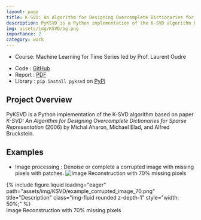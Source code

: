 ```yaml
---
layout: page
title: K-SVD: An Algorithm for Designing Overcomplete Dictionaries for Sparse Representation
description: PyKSVD is a Python implementation of the K-SVD algorithm based on paper K-SVD by Michal Aharon, Michael Elad, and Alfred Bruckstein.
img: assets/img/KSVD/bg.png
importance: 2
category: work
---
```


* Course: Machine Learning for Time Series led by Prof. Laurent Oudre 

- Code : [GitHub](https://github.com/mathias-grau/PyKSVD) 
- Report : [PDF](https://drive.google.com/file/d/15XPjozYf9K4HwfK86bSZjujyPpiYFQFZ/view?usp=sharing)
- Library : `pip install pyksvd` on [PyPi](https://pypi.org/project/pyksvd)

## Project Overview

PyKSVD is a Python implementation of the K-SVD algorithm based on paper *K-SVD: An Algorithm for Designing Overcomplete Dictionaries for Sparse Representation* (2006) by Michal Aharon, Michael Elad, and Alfred Bruckstein. 


## Examples

- Image processing : Denoise or complete a corrupted image with missing pixels with patches. 
![Image Reconstruction with 70% missing pixels](images/example_corrupted_image_70.png)

<div class="row">
    <div class="col-sm mt-3 mt-md-0">
        {% include figure.liquid loading="eager" path="assets/img/KSVD/example_corrupted_image_70.png" title="Description" class="img-fluid rounded z-depth-1" style="width: 50%;" %}
    </div>
</div>
<div class="caption">
    Image Reconstruction with 70% missing pixels
</div>